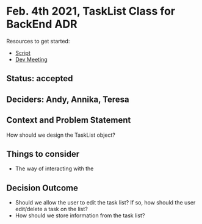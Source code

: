 # Feb. 4th 2021, TaskList Class for BackEnd ADR

Resources to get started:

- [Script](https://github.com/DonaldWolfson/cse110-w21-group29/blob/main/source/js/TaskListUI.js)
- [Dev Meeting](https://github.com/DonaldWolfson/cse110-w21-group29/blob/main/admin/meetings/020421-dev.md)

## Status: accepted

## Deciders: Andy, Annika, Teresa

## Context and Problem Statement

How should we design the TaskList object?

## Things to consider

- The way of interacting with the 

## Decision Outcome

-	Should we allow the user to edit the task list? If so, how should the user edit/delete a task on the list?
-	How should we store information from the task list?

